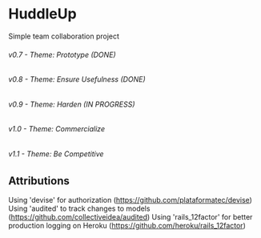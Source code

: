 # HuddleUp

Simple team collaboration project

###### v0.7 - Theme: Prototype (DONE)
###### v0.8 - Theme: Ensure Usefulness (DONE)
###### v0.9 - Theme: Harden (IN PROGRESS)
###### v1.0 - Theme: Commercialize
###### v1.1 - Theme: Be Competitive

## Attributions
Using 'devise' for authorization (https://github.com/plataformatec/devise)
Using 'audited' to track changes to models (https://github.com/collectiveidea/audited)
Using 'rails_12factor' for better production logging on Heroku (https://github.com/heroku/rails_12factor)
